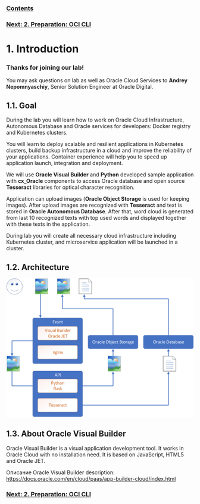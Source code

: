 ### [Contents](../../README.md)
### [Next: 2. Preparation: OCI CLI](p2.md)

# 1. Introduction

### Thanks for joining our lab!

You may ask questions on lab as well as Oracle Cloud Services to **Andrey Nepomnyaschiy**, Senior Solution Engineer at Oracle Digital.

## 1.1. Goal

During the lab you will learn how to work on Oracle Cloud Infrastructure, Autonomous Database and Oracle services for developers: Docker registry and Kubernetes clusters.

You will learn to deploy scalable and resilient applications in Kubernetes clusters, build backup infrastructure in a cloud and improve the reliability of your applications. Container experience will help you to speed up application launch, integration and deployment.

We will use **Oracle Visual Builder** and **Python** developed sample application with **cx\_Oracle** components to access Oracle database and open source **Tesseract** libraries for optical character recognition.

Application can upload images (**Oracle Object Storage** is used for keeping images). After upload images are recognized with **Tesseract** and text is stored in **Oracle Autonomous Database**. After that, word cloud is generated from last 10 recognized texts with top used words and displayed together with these texts in the application.

During lab you will create all necessary cloud infrastructure including Kubernetes cluster, and microservice application will be launched in a cluster.

## 1.2. Architecture

![](media/p1/image1.png)

## 1.3. About Oracle Visual Builder

Oracle Visual Builder is a visual application development tool. It works in Oracle Cloud with no installation need. It is based on JavaScript, HTML5 and Oracle JET.

Описание Oracle Visual Builder description:
https://docs.oracle.com/en/cloud/paas/app-builder-cloud/index.html

### [Next: 2. Preparation: OCI CLI](p2.md)
